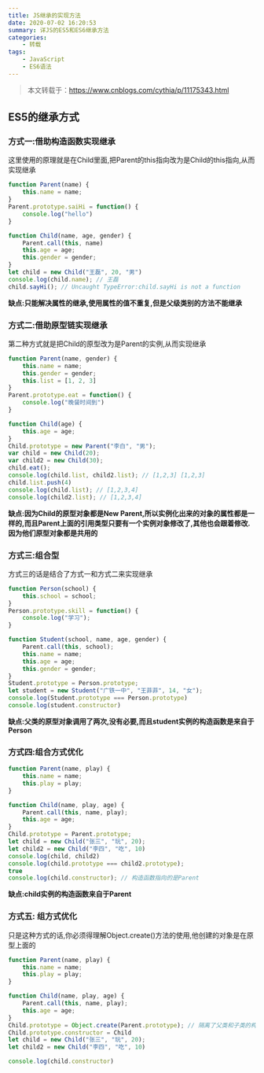 ```yaml
---
title: JS继承的实现方法
date: 2020-07-02 16:20:53
summary: 详JS的ES5和ES6继承方法
categories:
    - 转载
tags:
    - JavaScript
    - ES6语法
---
```


> 本文转载于：https://www.cnblogs.com/cythia/p/11175343.html

## ES5的继承方式

### 方式一:借助构造函数实现继承

这里使用的原理就是在Child里面,把Parent的this指向改为是Child的this指向,从而实现继承

```js
function Parent(name) {
	this.name = name;
}
Parent.prototype.saiHi = function() {
	console.log("hello")
}

function Child(name, age, gender) {
	Parent.call(this, name)
	this.age = age;
	this.gender = gender;
}
let child = new Child("王磊", 20, "男")
console.log(child.name); // 王磊
child.sayHi(); // Uncaught TypeError:child.sayHi is not a function
```

**缺点:只能解决属性的继承,使用属性的值不重复,但是父级类别的方法不能继承**

### 方式二:借助原型链实现继承

第二种方式就是把Child的原型改为是Parent的实例,从而实现继承

```js
function Parent(name, gender) {
	this.name = name;
	this.gender = gender;
	this.list = [1, 2, 3]
}
Parent.prototype.eat = function() {
	console.log("晚餐时间到")
}

function Child(age) {
	this.age = age;
}
Child.prototype = new Parent("李白", "男");
var child = new Child(20);
var child2 = new Child(30);
child.eat();
console.log(child.list, child2.list); // [1,2,3] [1,2,3]
child.list.push(4)
console.log(child.list); // [1,2,3,4]        
console.log(child2.list); // [1,2,3,4]
```

**缺点:因为Child的原型对象都是New Parent,所以实例化出来的对象的属性都是一样的,而且Parent上面的引用类型只要有一个实例对象修改了,其他也会跟着修改.因为他们原型对象都是共用的**

### 方式三:组合型

方式三的话是结合了方式一和方式二来实现继承

```js
function Person(school) {
	this.school = school;
}
Person.prototype.skill = function() {
	console.log("学习");
}

function Student(school, name, age, gender) {
	Parent.call(this, school);
	this.name = name;
	this.age = age;
	this.gender = gender;
}
Student.prototype = Person.prototype;
let student = new Student("广铁一中", "王菲菲", 14, "女");
console.log(Student.prototype === Person.prototype)
console.log(student.constructor)
```

**缺点:父类的原型对象调用了两次,没有必要,而且student实例的构造函数是来自于Person**

### 方式四:组合方式优化

```js
function Parent(name, play) {
	this.name = name;
	this.play = play;
}

function Child(name, play, age) {
	Parent.call(this, name, play);
	this.age = age;
}
Child.prototype = Parent.prototype;
let child = new Child("张三", "玩", 20);
let child2 = new Child("李四", "吃", 10)
console.log(child, child2)
console.log(child.prototype === child2.prototype);
true
console.log(child.constructor); // 构造函数指向的是Parent
```

**缺点:child实例的构造函数来自于Parent**

### 方式五: 组方式优化

只是这种方式的话,你必须得理解Object.create()方法的使用,他创建的对象是在原型上面的

```js
function Parent(name, play) {
	this.name = name;
	this.play = play;
}

function Child(name, play, age) {
	Parent.call(this, name, play);
	this.age = age;
}
Child.prototype = Object.create(Parent.prototype); // 隔离了父类和子类的构造函数,父类的添加到了__proto__属性上
Child.prototype.constructor = Child
let child = new Child("张三", "玩", 20);
let child2 = new Child("李四", "吃", 10)

console.log(child.constructor)
```

